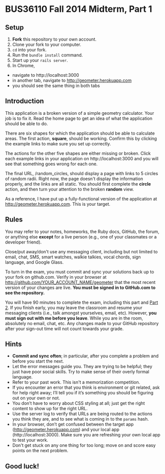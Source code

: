 # BUS36110 Fall 2014 Midterm, Part 1

## Setup

 1. **Fork** this repository to your own account.
 1. Clone your fork to your computer.
 1. `cd` into your fork.
 1. Run the `bundle install` command.
 1. Start up your `rails server`.
 1. In Chrome,
  - navigate to http://localhost:3000
  - in another tab, navigate to http://geometer.herokuapp.com
  - you should see the same thing in both tabs

## Introduction

This application is a broken version of a simple geometry calculator. Your job is to fix it. Read the home page to get an idea of what the application should be able to do.

There are six shapes for which the application should be able to calculate areas. The first action, **square**, should be working. Confirm this by clicking the example links to make sure you set up correctly.

The actions for the other five shapes are either missing or broken. Click each example links in your application on http://localhost:3000 and you will see that something goes wrong for each one.

The final URL, /random_circles, should display a page with links to 5 circles of random radii. Right now, the page doesn't display the information properly, and the links are all static. You should first complete the **circle** action, and then turn your attention to the broken **random** view.

As a reference, I have put up a fully-functional version of the application at http://geometer.herokuapp.com. This is your target.


## Rules

You may refer to your notes, homeworks, the Ruby docs, GitHub, the forum, or anything else **except** for a live person (e.g., one of your classmates or a developer friend).

Close/put away/don't use any messaging client, including but not limited to email, chat, SMS, smart watches, walkie talkies, vocal chords, sign language, and Google Glass.

To turn in the exam, you must commit and sync your solutions back up to your fork on github.com. Verify in your browser at http://github.com/YOUR_ACCOUNT_NAME/geometer that the most recent version of your changes are live. **You must be signed in to GitHub.com to see the repository.**

You will have 90 minutes to complete the exam, including this part and [Part 2](https://github.com/boothappdev/best_of_everything). If you finish early, you may leave the classroom and resume your messaging clients (i.e., talk amongst yourselves, email, etc). However, **you must sign out with me before you leave**. While you are in the room, absolutely no email, chat, etc. Any changes made to your GitHub repository after your sign-out time will not count towards your grade.

## Hints

 - **Commit and sync often**; in particular, after you complete a problem and before you start the next.
 - Let the error messages guide you. They are trying to be helpful; they just have poor social skills. Try to make sense of their overly formal language.
 - Refer to your past work. This isn't a memorization competition.
 - If you encounter an error that you think is environment or git related, ask for help right away; I’ll tell you if it’s something you should be figuring out on your own or not.
 - You don’t have to worry about CSS styling at all; just get the right content to show up for the right URL.
 - Use the server log to verify that URLs are being routed to the actions you think they are, and to see what is coming in to the `params` hash.
 - In your browser, don’t get confused between the target app (http://geometer.herokuapp.com) and your local app (http://localhost:3000). Make sure you are refreshing your own local app to test your work.
 - Don't get stuck on any one thing for too long; move on and score easy points on the next problem.

## Good luck!
